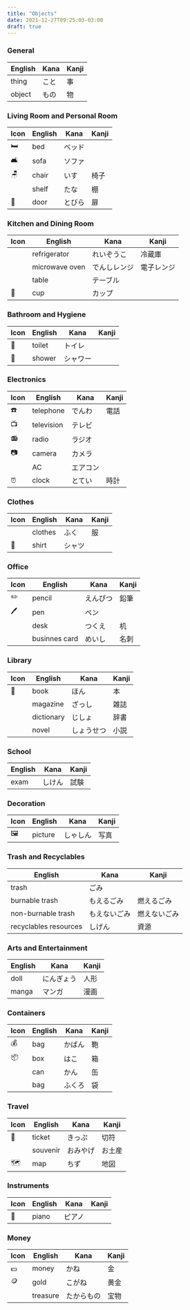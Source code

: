 ```yaml
---
title: "Objects"
date: 2021-12-27T09:25:03-03:00
draft: true
---
```

### General
| English | Kana | Kanji |
|---------|------|-------|
| thing   | こと | 事    |
| object  | もの | 物    |

### Living Room and Personal Room
| Icon | English | Kana     | Kanji |
|------|---------|----------|-------|
| 🛏️   | bed     | ベッド   |       |
| 🛋️   | sofa    | ソファ   |       |
| 🪑   | chair   | いす     | 椅子  |
|      | shelf   | たな     | 棚    |
| 🚪   | door    | とびら   | 扉    |

### Kitchen and Dining Room
| Icon | English        | Kana         | Kanji      |
|------|----------------|--------------|------------|
|      | refrigerator   | れいぞうこ   | 冷蔵庫     |
|      | microwave oven | でんしレンジ | 電子レンジ |
|      | table          | テーブル     |            |
| 🥤   | cup            | カップ       |            |

### Bathroom and Hygiene
| Icon | English | Kana     | Kanji |
|------|---------|----------|-------|
| 🚽   | toilet  | トイレ   |       |      
| 🚿   | shower  | シャワー |       |

### Electronics
| Icon | English    | Kana     | Kanji |
|------|------------|----------|-------|
| ☎️    | telephone  | でんわ   | 電話  |
| 📺   | television | テレビ   |       |
| 📻   | radio      | ラジオ   |       |
| 📷   | camera     | カメラ   |       |
|      | AC         | エアコン |       |
| ⏰   | clock      | とてい   | 時計  |

### Clothes
| Icon | English | Kana   | Kanji |
|------|---------|--------|-------|
|      | clothes | ふく   | 服    |
| 👕   | shirt   | シャツ |       |

### Office
| Icon | English       | Kana     | Kanji |
|------|---------------|----------|-------|
| ✏️    | pencil        | えんぴつ | 鉛筆  |
| 🖊️   | pen           | ペン     |       |
|      | desk          | つくえ   | 机    |
|      | businnes card | めいし   | 名刺  | 

### Library
| Icon | English    | Kana       | Kanji |
|------|------------|------------|-------|
| 📕   | book       | ほん       | 本    |
|      | magazine   | ざっし     | 雑誌  |
|      | dictionary | じしょ     | 辞書  |
|      | novel      | しょうせつ | 小説  |

### School
| English | Kana   | Kanji |
|---------|--------|-------|
| exam    | しけん | 試験  |

### Decoration
| Icon | English | Kana     | Kanji |
|------|---------|----------|-------|
| 🖼️   | picture | しゃしん | 写真  |

### Trash and Recyclables
| English               | Kana         | Kanji        |
|-----------------------|--------------|--------------|
| trash                 | ごみ         |              |
| burnable trash        | もえるごみ   | 燃えるごみ   |
| non-burnable trash    | もえないごみ | 燃えないごみ |
| recyclables resources | しげん       | 資源         |

### Arts and Entertainment
| English | Kana       | Kanji |
|---------|------------|-------|
| doll    | にんぎょう | 人形  |
| manga   | マンガ     | 漫画  |

### Containers
| Icon | English | Kana   | Kanji |
|------|---------|--------|-------|
| 💰   | bag     | かばん | 鞄    |
| 📦   | box     | はこ   | 箱    |
|      | can     | かん   | 缶    |
|      | bag     | ふくろ | 袋    |

### Travel
| Icon | English  | Kana     | Kanji  |
|------|----------|----------|--------|
| 🎫   | ticket   | きっぷ   | 切符   |
|      | souvenir | おみやげ | お土産 |
| 🗺️   | map      | ちず     | 地図   |

### Instruments
| Icon | English | Kana   | Kanji |
|------|---------|--------|-------|
| 🎹   | piano   | ピアノ |       |

### Money
| Icon | English  | Kana       | Kanji |
|------|----------|------------|-------|
| 💵   | money    | かね       | 金    |
| 🪙    | gold     | こがね     | 黄金  |
|      | treasure | たからもの | 宝物  |
